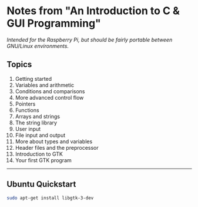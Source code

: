 # Notes from "An Introduction to C & GUI Programming"

*Intended for the Raspberry Pi, but should be fairly portable between GNU/Linux environments.*

## Topics

1. Getting started
2. Variables and arithmetic
3. Conditions and comparisons
4. More advanced control flow
5. Pointers
6. Functions
7. Arrays and strings
8. The string library
9. User input
10. File input and output
11. More about types and variables
12. Header files and the preprocessor
13. Introduction to GTK
14. Your first GTK program

---

## Ubuntu Quickstart

```bash
sudo apt-get install libgtk-3-dev
```

